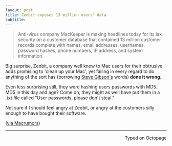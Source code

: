 ```yaml
---
layout: post
title: Zeobit exposes 13 million users' data
subtitle:
---
```


> Anti-virus company MacKeeper is making headlines today for its lax security on a customer database that contained 13 million customer records complete with names, email addresses, usernames, password hashes, phone numbers, IP address, and system information.

Big surprise, Zeobit, a company well know to Mac users for their obtrusive adds promising to 'clean up your Mac', yet failing in every regard to do anything of the sort has (borrowing [Steve Gibson's](https://youtube.com/watch?v=PfCuL8I7onU) words) **done it wrong.**

Even less surprising still, they were hashing users passwords with MD5. MD5 in this day and age? Come on, they might as well have put them in a .txt file called "User passwords, please don't steal."

Not sure if I should feel angry at Zeobit, or angry at the customers silly enough to have bought their software. 

([via Macrumors](http://www.macrumors.com/2015/12/14/mackeeper-data-leak/))

---
<p align="right">Typed on Octopage</p>